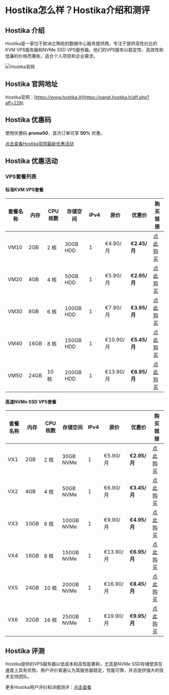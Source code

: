 # Hostika怎么样？Hostika介绍和测评

## Hostika 介绍
Hostika是一家位于欧洲立陶宛的数据中心服务提供商，专注于提供高性价比的KVM VPS服务器和NVMe SSD VPS服务器。他们的VPS服务以稳定性、高效性和低廉的价格而著称，适合个人项目和企业需求。

![Hostika官网](https://github.com/user-attachments/assets/1558d8c4-0f9c-4f74-837b-aab9dab21aa9)

## Hostika 官网地址
Hostika官网：[https://www.hostika.lt](https://panel.hostika.lt/aff.php?aff=228)

## Hostika 优惠码
使用优惠码 **promo50**，首次订单可享 **50%** 优惠。

[点击查看Hostika官网最新优惠活动](https://panel.hostika.lt/aff.php?aff=228)

## Hostika 优惠活动

### VPS套餐列表

#### 标准KVM VPS套餐
| 套餐名称  | 内存      | CPU核数  | 存储空间  | IPv4  | 原价      | 优惠价     | 购买链接                                               |
| --------- | --------- | -------- | --------- | ----- | --------- | ---------- | ------------------------------------------------------ |
| VM10      | 2GB       | 2 核     | 30GB HDD  | 1     | €4.90/月  | **€2.45/月**  | [点此购买](https://panel.hostika.lt/aff.php?aff=228)               |
| VM20      | 4GB       | 4 核     | 50GB HDD  | 1     | €5.90/月  | **€2.95/月**  | [点此购买](https://panel.hostika.lt/aff.php?aff=228)               |
| VM30      | 8GB       | 6 核     | 100GB HDD | 1     | €7.90/月  | **€3.95/月**  | [点此购买](https://panel.hostika.lt/aff.php?aff=228)               |
| VM40      | 16GB      | 8 核     | 150GB HDD | 1     | €10.90/月 | **€5.45/月**  | [点此购买](https://panel.hostika.lt/aff.php?aff=228)               |
| VM50      | 24GB      | 10 核    | 200GB HDD | 1     | €13.90/月 | **€6.95/月**  | [点此购买](https://panel.hostika.lt/aff.php?aff=228)               |

#### 高速NVMe SSD VPS套餐
| 套餐名称  | 内存      | CPU核数  | 存储空间   | IPv4  | 原价      | 优惠价     | 购买链接                                               |
| --------- | --------- | -------- | ---------- | ----- | --------- | ---------- | ------------------------------------------------------ |
| VX1       | 2GB       | 2 核     | 30GB NVMe  | 1     | €5.90/月  | **€2.95/月**  | [点此购买](https://panel.hostika.lt/aff.php?aff=228)               |
| VX2       | 4GB       | 4 核     | 50GB NVMe  | 1     | €6.90/月  | **€3.45/月**  | [点此购买](https://panel.hostika.lt/aff.php?aff=228)               |
| VX3       | 10GB      | 6 核     | 100GB NVMe | 1     | €9.90/月  | **€4.95/月**  | [点此购买](https://panel.hostika.lt/aff.php?aff=228)               |
| VX4       | 16GB      | 8 核     | 150GB NVMe | 1     | €13.90/月 | **€6.95/月**  | [点此购买](https://panel.hostika.lt/aff.php?aff=228)               |
| VX5       | 24GB      | 10 核    | 200GB NVMe | 1     | €16.90/月 | **€8.45/月**  | [点此购买](https://panel.hostika.lt/aff.php?aff=228)               |
| VX6       | 32GB      | 16 核    | 250GB NVMe | 1     | €19.90/月 | **€9.95/月**  | [点此购买](https://panel.hostika.lt/aff.php?aff=228)               |

## Hostika 评测
Hostika提供的VPS服务器以低成本和高性能著称，尤其是NVMe SSD存储使其在速度上具有优势。用户评价普遍认为其服务器稳定，性能可靠，并且提供强大的技术支持团队。

更多Hostika用户评价和详细测评：[点击查看](https://panel.hostika.lt/aff.php?aff=228)
